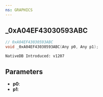 ```yaml
---
ns: GRAPHICS
---
```

## _0xA04EF43030593ABC

```c
// 0xA04EF43030593ABC
void _0xA04EF43030593ABC(Any p0, Any p1);
```

```
NativeDB Introduced: v1207
```

## Parameters
* **p0**:
* **p1**:

